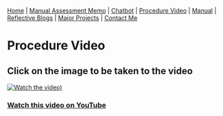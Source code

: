 [Home](index.md) | [Manual Assessment Memo](Charbroil_Grill_Manual_Memo.md) | [Chatbot](chatbot.md) | [Procedure Video](procedure_video.md) | [Manual](manual.md) | [Reflective Blogs](reflective_blogs.md) | [Major Projects](Major_Projects.md) | [Contact Me](Contact_Me.md)


# Procedure Video

## Click on the image to be taken to the video

[![Watch the video](https://github.com/user-attachments/assets/bc7ac319-cd99-42b1-8ded-c16764dcbff6))](https://www.youtube.com/watch?v=5bGXKNGZ6y0)  

### [Watch this video on YouTube](https://www.youtube.com/watch?v=5bGXKNGZ6y0)
